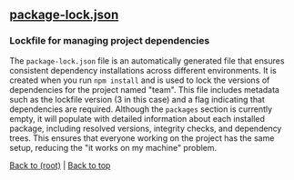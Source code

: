 ## [package-lock.json](package-lock.json)

### Lockfile for managing project dependencies

The `package-lock.json` file is an automatically generated file that ensures consistent dependency installations across different environments. It is created when you run `npm install` and is used to lock the versions of dependencies for the project named "team". This file includes metadata such as the lockfile version (3 in this case) and a flag indicating that dependencies are required. Although the `packages` section is currently empty, it will populate with detailed information about each installed package, including resolved versions, integrity checks, and dependency trees. This ensures that everyone working on the project has the same setup, reducing the "it works on my machine" problem.

[Back to (root)](#root) | [Back to top](#table-of-contents)

